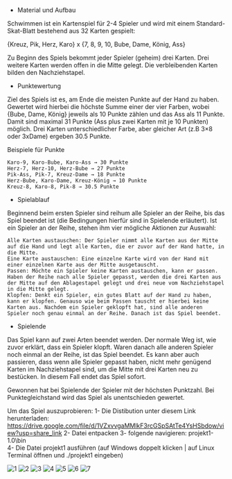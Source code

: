 * Material und Aufbau

Schwimmen ist ein Kartenspiel für 2-4 Spieler und wird mit einem Standard-Skat-Blatt bestehend aus 32 Karten gespielt:

{Kreuz, Pik, Herz, Karo} x {7, 8, 9, 10, Bube, Dame, König, Ass}

Zu Beginn des Spiels bekommt jeder Spieler (geheim) drei Karten. Drei weitere Karten werden offen in die Mitte gelegt. Die verbleibenden Karten bilden den Nachziehstapel.

* Punktewertung

Ziel des Spiels ist es, am Ende die meisten Punkte auf der Hand zu haben. Gewertet wird hierbei die höchste Summe einer der vier Farben, wobei {Bube, Dame, König} jeweils als 10 Punkte zählen und das Ass als 11 Punkte. Damit sind maximal 31 Punkte (Ass plus zwei Karten mit je 10 Punkten) möglich. Drei Karten unterschiedlicher Farbe, aber gleicher Art (z.B 3×8 oder 3xDame) ergeben 30.5 Punkte.

Beispiele für Punkte

    Karo-9, Karo-Bube, Karo-Ass → 30 Punkte
    Herz-7, Herz-10, Herz-Bube → 27 Punkte
    Pik-Ass, Pik-7, Kreuz-Dame → 18 Punkte
    Herz-Bube, Karo-Dame, Kreuz-König → 10 Punkte
    Kreuz-8, Karo-8, Pik-8 → 30.5 Punkte

* Spielablauf

Beginnend beim ersten Spieler sind reihum alle Spieler an der Reihe, bis das Spiel beendet ist (die Bedingungen hierfür sind in Spielende erläutert). Ist ein Spieler an der Reihe, stehen ihm vier mögliche Aktionen zur Auswahl:

    Alle Karten austauschen: Der Spieler nimmt alle Karten aus der Mitte auf die Hand und legt alle Karten, die er zuvor auf der Hand hatte, in die Mitte.
    Eine Karte austauschen: Eine einzelne Karte wird von der Hand mit einer einzelnen Karte aus der Mitte ausgetauscht.
    Passen: Möchte ein Spieler keine Karten austauschen, kann er passen. Haben der Reihe nach alle Spieler gepasst, werden die drei Karten aus der Mitte auf den Ablagestapel gelegt und drei neue vom Nachziehstapel in die Mitte gelegt.
    Klopfen: Denkt ein Spieler, ein gutes Blatt auf der Hand zu haben, kann er klopfen. Genauso wie beim Passen tauscht er hierbei keine Karten aus. Nachdem ein Spieler geklopft hat, sind alle anderen Spieler noch genau einmal an der Reihe. Danach ist das Spiel beendet.

* Spielende

Das Spiel kann auf zwei Arten beendet werden. Der normale Weg ist, wie zuvor erklärt, dass ein Spieler klopft. Waren danach alle anderen Spieler noch einmal an der Reihe, ist das Spiel beendet. Es kann aber auch passieren, dass wenn alle Spieler gepasst haben, nicht mehr genügend Karten im Nachziehstapel sind, um die Mitte mit drei Karten neu zu bestücken. In diesem Fall endet das Spiel sofort.

Gewonnen hat bei Spielende der Spieler mit der höchsten Punktzahl. Bei Punktegleichstand wird das Spiel als unentschieden gewertet.

Um das Spiel auszuprobieren:
1- Die Distibution unter diesem Link herunterladen: https://drive.google.com/file/d/1VZxvvgaMMlkF3rcGSpSAtTe4YsHSbdow/view?usp=share_link
2- Datei entpacken
3- folgende navigieren: projekt1-1.0\bin\
4- Die Datei projekt1 ausführen (auf Windows doppelt klicken | auf Linux Terminal öffnen und ./projekt1 eingeben)

![1](https://user-images.githubusercontent.com/110671574/203846827-cc56e563-461a-4b19-be61-e0d17fa9701f.png)
![2](https://user-images.githubusercontent.com/110671574/203846835-842cdea1-e866-460d-bb9d-837a4911aa36.png)
![3](https://user-images.githubusercontent.com/110671574/203846841-1ae387f5-9a14-40e5-b8ae-754e1a9054d4.png)
![4](https://user-images.githubusercontent.com/110671574/203846854-5dba9746-de13-4c63-9222-90a680a1b4ae.png)
![5](https://user-images.githubusercontent.com/110671574/203846861-93a02dbb-1924-41e3-b675-f3ef08e2d1eb.png)
![6](https://user-images.githubusercontent.com/110671574/203847019-4179d700-e8a9-496d-95d3-4ca7a29324da.png)
![7](https://user-images.githubusercontent.com/110671574/203847046-4f47e272-fdfc-45ad-b975-dda0dc1a503e.png)
